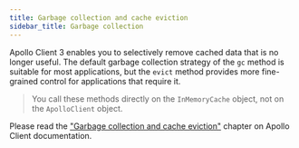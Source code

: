 ```yaml
---
title: Garbage collection and cache eviction
sidebar_title: Garbage collection
---
```


Apollo Client 3 enables you to selectively remove cached data that is no longer useful. The default garbage collection strategy of the `gc` method is suitable for most applications, but the `evict` method provides more fine-grained control for applications that require it.

> You call these methods directly on the `InMemoryCache` object, not on the `ApolloClient` object.

Please read the ["Garbage collection and cache eviction"](https://www.apollographql.com/docs/react/caching/garbage-collection/) chapter on Apollo Client documentation.
